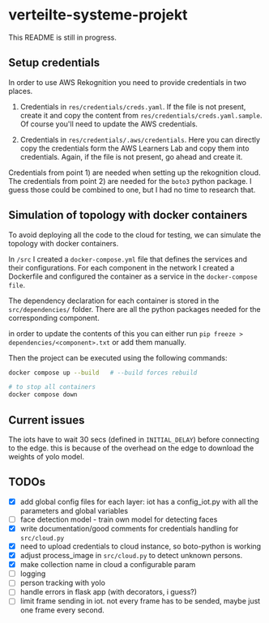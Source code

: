 # verteilte-systeme-projekt

This README is still in progress.

## Setup credentials

In order to use AWS Rekognition you need to provide credentials in two places. 

1) Credentials in `res/credentials/creds.yaml`. If the file is not present, create it and copy the content from `res/credentials/creds.yaml.sample`. Of course you'll need to update the AWS credentials. 

2) Credentials in `res/credentials/.aws/credentials`. Here you can directly copy the credentials form the AWS Learners Lab and copy them into credentials. Again, if the file is not present, go ahead and create it. 


Credentials from point 1) are needed when setting up the rekognition cloud. The credentials from point 2) are needed for the `boto3` python package. I guess those could be combined to one, but I had no time to research that. 

## Simulation of topology with docker containers
To avoid deploying all the code to the cloud for testing, we can simulate the topology with docker containers.

In `/src` I created a `docker-compose.yml` file that defines the services and their configurations.
For each component in the network I created a Dockerfile and configured the container as a service in the `docker-compose file`. 

The dependency declaration for each container is stored in the `src/dependencies/` folder. There are all the python packages needed for the corresponding component.

in order to update the contents of this you can either run `pip freeze > dependencies/<component>.txt` or add them manually. 

Then the project can be executed using the following commands: 

```bash
docker compose up --build   # --build forces rebuild

# to stop all containers
docker compose down
``` 


## Current issues
The iots have to wait 30 secs (defined in `INITIAL_DELAY`) before connecting to the edge. this is because of the overhead on the edge to download the weights of yolo model. 





## TODOs
- [x] add global config files for each layer: iot has a config_iot.py with all the parameters and global variables
- [ ] face detection model - train own  model for detecting faces
- [x] write documentation/good comments for credentials handling for `src/cloud.py` 
- [x] need to upload credentials to cloud instance, so boto-python is working
- [x] adjust process_image  in `src/cloud.py` to detect unknown persons.
- [x] make collection name in cloud a configurable param
- [ ] logging
- [ ] person tracking with yolo
- [ ] handle errors in flask app (with decorators, i guess?)
- [ ] limit frame sending in iot. not every frame has to be sended, maybe just one frame every second. 
